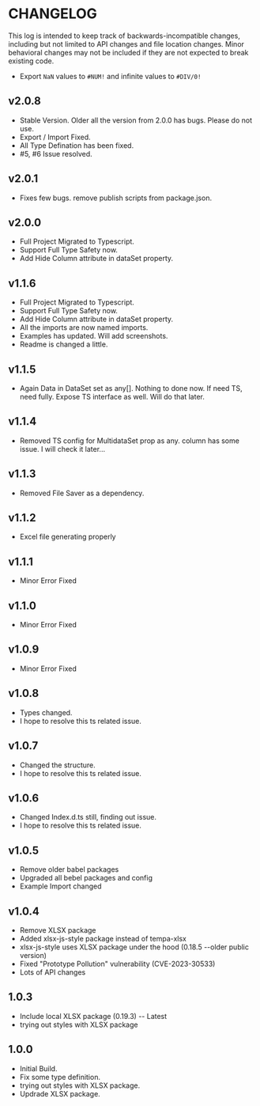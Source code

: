 # CHANGELOG

This log is intended to keep track of backwards-incompatible changes, including
but not limited to API changes and file location changes.  Minor behavioral
changes may not be included if they are not expected to break existing code.

* Export `NaN` values to `#NUM!` and infinite values to `#DIV/0!`

## v2.0.8

* Stable Version. Older all the version from 2.0.0 has bugs. Please do not use.
* Export / Import Fixed.
* All Type Defination has been fixed.
* #5, #6 Issue resolved.

## v2.0.1

* Fixes few bugs. remove publish scripts from package.json.

## v2.0.0

* Full Project Migrated to Typescript.
* Support Full Type Safety now.
* Add Hide Column attribute in dataSet property.

## v1.1.6

* Full Project Migrated to Typescript.
* Support Full Type Safety now.
* Add Hide Column attribute in dataSet property.
* All the imports are now named imports.
* Examples has updated. Will add screenshots.
* Readme is changed a little.

## v1.1.5

* Again Data in DataSet set as any[]. Nothing to done now. If need TS, need fully. Expose TS interface as well. Will do that later.


## v1.1.4

* Removed TS config for MultidataSet prop as any. column has some issue. I will check it later...

## v1.1.3

* Removed File Saver as a dependency.

## v1.1.2

* Excel file generating properly


## v1.1.1

* Minor Error Fixed

## v1.1.0

* Minor Error Fixed


## v1.0.9

* Minor Error Fixed

## v1.0.8

* Types changed.
* I hope to resolve this ts related issue.

## v1.0.7

* Changed the structure.
* I hope to resolve this ts related issue.

## v1.0.6

* Changed Index.d.ts still, finding out issue.
* I hope to resolve this ts related issue.

## v1.0.5

* Remove older babel packages
* Upgraded all bebel packages and config
* Example Import changed

## v1.0.4

* Remove XLSX package
* Added xlsx-js-style package instead of tempa-xlsx 
* xlsx-js-style uses XLSX package under the hood (0.18.5 --older public version)
* Fixed "Prototype Pollution" vulnerability (CVE-2023-30533)
* Lots of API changes

## 1.0.3

* Include local XLSX package (0.19.3) -- Latest
* trying out styles with XLSX package

## 1.0.0

* Initial Build.
* Fix some type definition.
* trying out styles with XLSX package.
* Updrade XLSX package.
